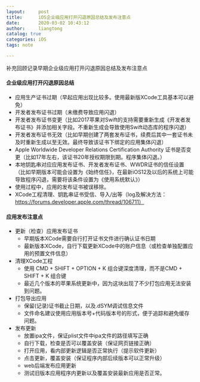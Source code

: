 ```yaml
---
layout:     post
title:      iOS企业级应用打开闪退原因总结及发布注意点
date:       2020-03-02 10:43:12
author:     liangtong
catalog: true
categories: iOS
tags: note

---
```



补充回顾记录早期企业级应用打开闪退原因总结及发布注意点




####  企业级应用打开闪退原因总结

+ 应用生产证书过期（早起应用出现比较多。使用最新版XCode工具基本可以避免）
+ 开发者发布证书过期（未缴费导致应用闪退）
+ 开发者发布证书变更（比如2017苹果对Swift的支持需要重新生成《开发者发布证书》并添加相关字段。不重新生成会导致使用Swift动态库的程序闪退）
+ 开发者发布证书无效（比如早期创建了两套发布证书，续费后其中一套证书未及时重新生成以至无效。最终导致该证书下绑定的应用集体闪退）
+ Apple Worldwide Developer Relations Certification Authority 证书是否变更（比如17年左右，该证书20年授权期限到期。程序集体闪退。）
+ 本地钥匙串对应应用发布证书、开发者发布证书、WWDR证书的信任设置（比如早期版本可能会设置为《始终信任》，在最新iOS12及以后的系统上可能导致程序闪退，需要将该条件设置为《使用系统默认》）
+ 使用过程中，应用的发布证书被误移除。
+ XCode工程清理、钥匙串证书受信、导入/出等（log及解决方法：https://forums.developer.apple.com/thread/106711）



####  应用发布注意点

+ 更新（检查）应用发布证书
  + 早期版本XCode需要自行打开证书文件进行确认证书日期
  + 最新版本XCode，自行下载更新XCode中的账户信息（或检查单独配置应用的预置文件信息）
+ 清理XCode工程
  + 使用 CMD + SHIFT + OPTION + K 组合键深度清理，而不是CMD + SHIFT + K 组合键
  + 最近几个版本的苹果系统更新中，因为这块出现了不少打包应用无法安装到问题。
+ 打包导出应用
  + 保留(记录)证书截止日期，以及.dSYM调试信息文件
  + 文件命名建议使用应用版本号+代码版本号的形式，便于追踪和避免缓存问题。
+ 发布更新
  + 放置ipa文件，保证plist文件中ipa文件的路径填写正确
  + 自行下载，检查是否可以覆盖安装（保证网页链接正确）
  + 打开应用，看内部更新逻辑是否正常执行（提示软件更新）
  + 点击更新，覆盖安装（保证程序内部后续版本可以正常升级）
  + web后端发布应用更新
  + 测试旧版本应用程序内更新以及覆盖安装最新应用是否正常。